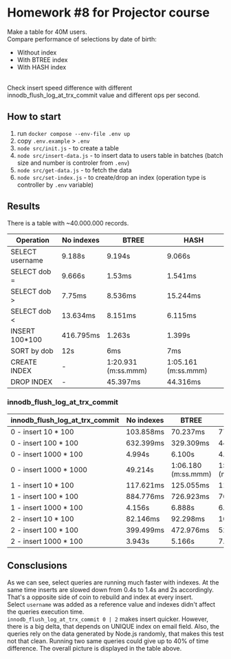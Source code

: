 # Homework #8 for Projector course
Make a table for 40M users.
<br/>
Compare performance of selections by date of birth: 
* Without index 
* With BTREE index
* With HASH index 
<br/>
Check insert speed difference with different innodb_flush_log_at_trx_commit value and different ops per second.

## How to start
1. run `docker compose --env-file .env up`
2. copy `.env.example` > `.env` 
3. `node src/init.js` - to create a table
4. `node src/insert-data.js` - to insert data to users table in batches (batch size and number is controler from `.env`)
5. `node src/get-data.js` - to fetch the data
6. `node src/set-index.js` - to create/drop an index (operation type is controller by `.env` variable)

## Results
There is a table with ~40.000.000 records.

| Operation       | No indexes  | BTREE               | HASH                 |
| --------------- | ----------- | ------------------- | -------------------- |
| SELECT username | 9.188s      | 9.194s              | 9.066s               |
| SELECT dob =    | 9.666s      | 1.53ms              | 1.541ms              |
| SELECT dob >    | 7.75ms      | 8.536ms             | 15.244ms             |
| SELECT dob <    | 13.634ms    | 8.151ms             | 6.115ms              |
| INSERT 100*100  | 416.795ms   | 1.263s              | 1.399s               |
| SORT by dob     | 12s         | 6ms                 | 7ms                  |
| CREATE INDEX    | -           | 1:20.931 (m:ss.mmm) | 1:05.161 (m:ss.mmm)  |
| DROP INDEX      | -           | 45.397ms            | 44.316ms             |

### innodb_flush_log_at_trx_commit

| innodb_flush_log_at_trx_commit | No indexes  | BTREE               | HASH                 |
| ------------------------------ | ----------- | ------------------- | -------------------- |
| 0 - insert 10 * 100            | 103.858ms   | 70.237ms            | 77.269ms             |
| 0 - insert 100 * 100           | 632.399ms   | 329.309ms           | 447.312ms            |
| 0 - insert 1000 * 100          | 4.994s      | 6.100s              | 4.512s               |
| 0 - insert 1000 * 1000         | 49.214s     | 1:06.180 (m:ss.mmm) | 1:20.941 (m:ss.mmm)  |
| 1 - insert 10 * 100            | 117.621ms   | 125.055ms           | 116.763ms            |
| 1 - insert 100 * 100           | 884.776ms   | 726.923ms           | 760.651ms            |
| 1 - insert 1000 * 100          | 4.156s      | 6.888s              | 6.920s               |
| 2 - insert 10 * 100            | 82.146ms    | 92.298ms            | 101.831ms            |
| 2 - insert 100 * 100           | 399.499ms   | 472.976ms           | 522.478ms            |
| 2 - insert 1000 * 100          | 3.943s      | 5.166s              | 7.885s               |

## Consclusions
As we can see, select queries are running much faster with indexes. At the same time inserts are slowed down from 0.4s to 1.4s and 2s accordingly. That's a opposite side of coin to rebuild and index at every insert.
<br/>
Select `username` was added as a reference value and indexes didn't affect the queries execution time.
<br/>
`innodb_flush_log_at_trx_commit 0 | 2` makes insert quicker. However, there is a big delta, that depends on UNIQUE index on email field. Also, the queries rely on the data generated by Node.js randomly, that makes this test not that clean. Running two same queries could give up to 40% of time difference. The overall picture is displayed in the table above.